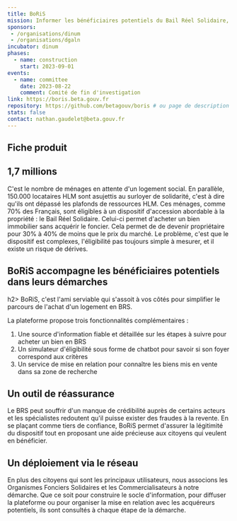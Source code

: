 ```yaml
---
title: BoRiS
mission: Informer les bénéficiaires potentiels du Bail Réel Solidaire, simuler l'éligibilité au dispositif et mettre en relation les acheteurs avec les Organismes Fonciers Solidaires
sponsors: 
 - /organisations/dinum
 - /organisations/dgaln 
incubator: dinum 
phases: 
  - name: construction
    start: 2023-09-01 
events: 
  - name: committee
    date: 2023-08-22 
    comment: Comité de fin d'investigation 
link: https://boris.beta.gouv.fr
repository: https://github.com/betagouv/boris # ou page de description des dépôts s'il y en a plusieurs
stats: false 
contact: nathan.gaudelet@beta.gouv.fr 
---
```


## Fiche produit

<h2>1,7 millions</h2>

C'est le nombre de ménages en attente d'un logement social.
En parallèle, 150.000 locataires HLM sont asujettis au surloyer de solidarité, c'est à dire qu'ils ont dépassé les plafonds de ressources HLM.
Ces ménages, comme 70% des Français, sont éligibles à un dispositif d'accession abordable à la propriété : le Bail Réel Solidaire. Celui-ci permet d'acheter un bien immobilier sans acquérir le foncier. Cela permet de de devenir propriétaire pour 30% à 40% de moins que le prix du marché.
Le problème, c'est que le dispositif est complexes, l'éligibilité pas toujours simple à mesurer, et il existe un risque de dérives.

<h2>BoRiS accompagne les bénéficiaires potentiels dans leurs démarches</h2>h2>
BoRiS, c'est l'ami serviable qui s'assoit à vos côtés pour simplifier le parcours de l'achat d'un logement en BRS.

La plateforme propose trois fonctionnalités complémentaires :
1. Une source d'information fiable et détaillée sur les étapes à suivre pour acheter un bien en BRS
2. Un simulateur d'éligibilité sous forme de chatbot pour savoir si son foyer correspond aux critères
3. Un service de mise en relation pour connaître les biens mis en vente dans sa zone de recherche

<h2>Un outil de réassurance</h2>
Le BRS peut souffrir d'un manque de crédibilité auprès de certains acteurs et les spécialistes redoutent qu'il puisse exister des fraudes à la revente.
En se plaçant comme tiers de confiance, BoRiS permet d'assurer la légitimité du dispositif tout en proposant une aide précieuse aux citoyens qui veulent en bénéficier.

<h2>Un déploiement via le réseau</h2>
En plus des citoyens qui sont les principaux utilisateurs, nous associons les Organismes Fonciers Solidaires et les Commercialisateurs à notre démarche. 
Que ce soit pour construire le socle d'information, pour diffuser la plateforme ou pour organiser la mise en relation avec les acquéreurs potentiels, ils sont consultés à chaque étape de la démarche.
